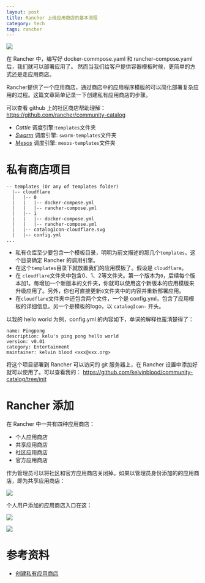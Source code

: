 ```yaml
---
layout: post
title: Rancher 上线应用商店的基本流程
category: tech
tags: rancher
---
```

![](https://cdn.kelu.org/blog/tags/rancher.jpg)

在 Rancher 中，编写好 docker-commpose.yaml 和 rancher-compose.yaml 后，我们就可以部署应用了。
然而当我们给客户提供容器模板时候，更简单的方式还是走应用商店。

Rancher提供了一个应用商店，通过商店中的应用程序模版的可以简化部署复杂应用的过程。这篇文章简单记录一下创建私有应用商店的步骤。

可以查看 github 上的社区商店帮助理解：<https://github.com/rancher/community-catalog> 

*   _Cattle_ 调度引擎:`templates`文件夹
*   _[Swarm](http://rancher.com/docs/rancher/v1.6/zh/swarm/)_ 调度引擎: `swarm-templates`文件夹
*   _[Mesos](http://rancher.com/docs/rancher/v1.6/zh/mesos/)_ 调度引擎: `mesos-templates`文件夹


# 私有商店项目

```
-- templates (Or any of templates folder)
  |-- cloudflare
  |   |-- 0
  |   |   |-- docker-compose.yml
  |   |   |-- rancher-compose.yml
  |   |-- 1
  |   |   |-- docker-compose.yml
  |   |   |-- rancher-compose.yml
  |   |-- catalogIcon-cloudflare.svg
  |   |-- config.yml
...
```
* 私有仓库至少要包含一个模板目录，明明为前文描述的那几个`templates`。这个目录确定 Rancher 的调用引擎。
* 在这个`templates`目录下就放置我们的应用模板了。假设是 `cloudflare`。
* 在 `cloudflare`文件夹中包含0、1、2等文件夹。第一个版本为`0`，后续每个版本加1。每增加一个新版本的文件夹，你就可以使用这个新版本的应用模版来升级应用了。另外，你也可直接更新`0`文件夹中的内容并重新部署应用。
* 在`cloudflare`文件夹中还包含两个文件，一个是 config.yml，包含了应用模板的详细信息。另一个是模板的logo，以 `catalogIcon-` 开头。

以我的 hello world 为例，config.yml 的内容如下，单词的解释也蛮清楚得了：

	name: Pingpong
	description: kelu's ping pong hello world
	version: v0.01
	category: Entertainment
	maintainer: kelvin blood <xxx@xxx.org>

将这个项目部署到 Rancher 可以访问的 git 服务器上，在 Rancher 设置中添加好就可以使用了。可以查看我的：
<https://github.com/kelvinblood/community-catalog/tree/init>

# Rancher 添加

在 Rancher 中一共有四种应用商店：

* 个人应用商店
* 共享应用商店
* 社区应用商店
* 官方应用商店

作为管理员可以将社区和官方应用商店关闭掉。如果以管理员身份添加的的应用商店，即为共享应用商店：

![](https://cdn.kelu.org/blog/2017/11/rancher41.jpg)

个人用户添加的应用商店入口在这：

![](https://cdn.kelu.org/blog/2017/11/rancher42.jpg)

![](https://cdn.kelu.org/blog/2017/11/rancher43.jpg)

# 参考资料

* [创建私有应用商店](http://rancher.com/docs/rancher/v1.6/zh/catalog/private-catalog/)